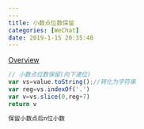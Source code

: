 ```yaml
---
---
title: 小数点位数保留
categories: [WeChat]
date: 2019-1-15 20:35:40
---
```

[Overview](https://blog.csdn.net/curtain_Allure)
<!-- # [js](https://vjudge.net/problem/OpenJ_Bailian-1000)
code -->
```js
// 小数点位数保留(向下递位)
var vs=value.toString();//转化为字符串
var reg=vs.indexOf('.')
var v=vs.slice(0,reg+7)
return v
```
```txt
保留小数点后n位小数
```
